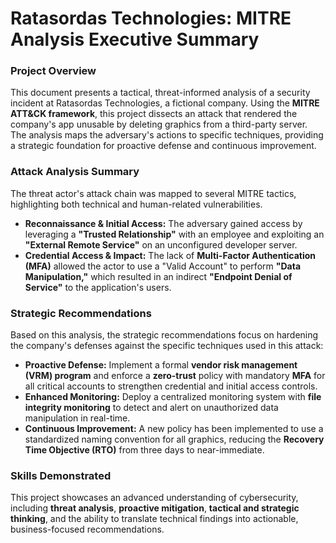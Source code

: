 # **Ratasordas Technologies: MITRE Analysis Executive Summary**

### **Project Overview**

This document presents a tactical, threat-informed analysis of a security incident at Ratasordas Technologies, a fictional company. Using the **MITRE ATT\&CK framework**, this project dissects an attack that rendered the company's app unusable by deleting graphics from a third-party server. The analysis maps the adversary's actions to specific techniques, providing a strategic foundation for proactive defense and continuous improvement.

### **Attack Analysis Summary**

The threat actor's attack chain was mapped to several MITRE tactics, highlighting both technical and human-related vulnerabilities.

* **Reconnaissance & Initial Access:** The adversary gained access by leveraging a **"Trusted Relationship"** with an employee and exploiting an **"External Remote Service"** on an unconfigured developer server.  
* **Credential Access & Impact:** The lack of **Multi-Factor Authentication (MFA)** allowed the actor to use a "Valid Account" to perform **"Data Manipulation,"** which resulted in an indirect **"Endpoint Denial of Service"** to the application's users.

### **Strategic Recommendations**

Based on this analysis, the strategic recommendations focus on hardening the company's defenses against the specific techniques used in this attack:

* **Proactive Defense:** Implement a formal **vendor risk management (VRM) program** and enforce a **zero-trust** policy with mandatory **MFA** for all critical accounts to strengthen credential and initial access controls.  
* **Enhanced Monitoring:** Deploy a centralized monitoring system with **file integrity monitoring** to detect and alert on unauthorized data manipulation in real-time.  
* **Continuous Improvement:** A new policy has been implemented to use a standardized naming convention for all graphics, reducing the **Recovery Time Objective (RTO)** from three days to near-immediate.

### **Skills Demonstrated**

This project showcases an advanced understanding of cybersecurity, including **threat analysis**, **proactive mitigation**, **tactical and strategic thinking**, and the ability to translate technical findings into actionable, business-focused recommendations.
